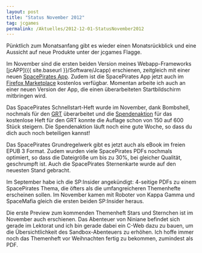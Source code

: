 ```yaml
---
layout: post
title: "Status November 2012"
tag: jcgames
permalink: /Aktuelles/2012-12-01-StatusNovember2012
---
```


Pünktlich zum Monatsanfang gibt es wieder einen Monatsrückblick und eine Aussicht auf neue Produkte unter der jcgames Flagge.

Im November sind die ersten beiden Version meines Webapp-Frameworks [jcAPP]({{ site.baseurl }}/Software/Jcapp) erschienen, zeitgleich mit einer neuen [SpacePirates App](https://jcgames.de/spacepirates/Webapp). Zudem ist die SpacePirates App jetzt auch im [Firefox Marketplace](https://marketplace.firefox.com/search/?q=spacepirates) kostenlos verfügbar. Momentan arbeite ich auch an einer neuen Version der App, die einen überarbeiteten Startbildschirm mitbringen wird.

Das SpacePirates Schnellstart-Heft wurde im November, dank Bombshell, nochmals für den [GRT](http://gratisrollenspieltag.de/) überarbeitet und die [Spendenaktion](https://jcgames.de/spacepirates/~jcorporation/2012-11-23/LasstdieSpacePiratesaufdenGratis-Rollenspiel-Taglos) für das kostenlose Heft für den GRT konnte die Auflage schon von 150 auf 600 Stück steigern. Die Spendenaktion läuft noch eine gute Woche, so dass du dich auch noch beteiligen kannst!

Das SpacePirates Grundregelwerk gibt es jetzt auch als eBook im freien EPUB 3 Format. Zudem wurden viele SpacePirates PDFs nochmals optimiert, so dass die Dateigröße um bis zu 30%, bei gleicher Qualität, geschrumpft ist. Auch die SpacePirates Sternenkarte wurde auf den neuesten Stand gebracht.

Im September habe ich die SP:Insider angekündigt: 4-seitige PDFs zu einem SpacePirates Thema, die öfters als die umfangreicheren Themenhefte erscheinen sollen. Im November kamen mit Roboter von Kappa Gamma und SpaceMafia gleich die ersten beiden SP:Insider heraus.

Die erste Preview zum kommenden Themenheft Stars und Sternchen ist im November auch erschienen. Das Abenteuer von Niniane befindet sich gerade im Lektorat und ich bin gerade dabei ein C-Web dazu zu bauen, um die Übersichtlichkeit des Sandbox-Abenteuers zu erhöhen. Ich hoffe immer noch das Themenheft vor Weihnachten fertig zu bekommen, zumindest als PDF.



